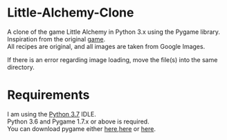 # Little-Alchemy-Clone
A clone of the game Little Alchemy in Python 3.x using the Pygame library.\
Inspiration from the original [game](https://littlealchemy.com/).\
All recipes are original, and all images are taken from Google Images.

If there is an error regarding image loading, move the file(s) into the same directory.

# Requirements
I am using the [Python 3.7](https://www.python.org/downloads/release/python-370/) IDLE.\
Python 3.6 and Pygame 1.7.x or above is required.\
You can download pygame either [here](https://www.pygame.org/download.shtml),[here](https://bitbucket.org/pygame/pygame/downloads/) or [here](https://www.lfd.uci.edu/~gohlke/pythonlibs/#pygame).
